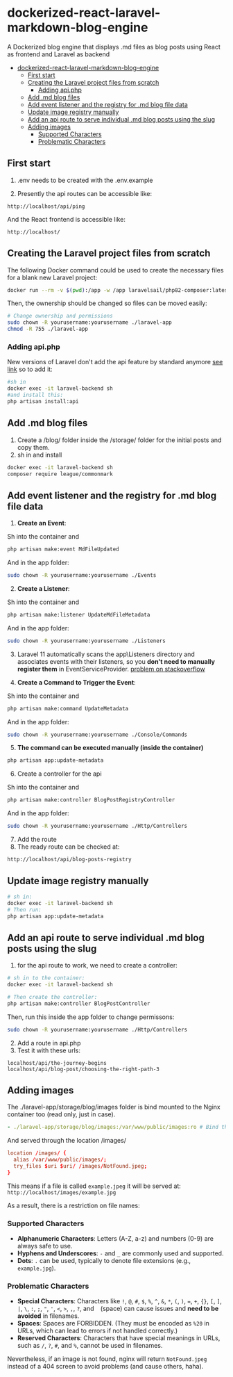 # dockerized-react-laravel-markdown-blog-engine
A Dockerized blog engine that displays .md files as blog posts using React as frontend and Laravel as backend

- [dockerized-react-laravel-markdown-blog-engine](#dockerized-react-laravel-markdown-blog-engine)
  - [First start](#first-start)
  - [Creating the Laravel project files from scratch](#creating-the-laravel-project-files-from-scratch)
    - [Adding api.php](#adding-apiphp)
  - [Add .md blog files](#add-md-blog-files)
  - [Add event listener and the registry for .md blog file data](#add-event-listener-and-the-registry-for-md-blog-file-data)
  - [Update image registry manually](#update-image-registry-manually)
  - [Add an api route to serve individual .md blog posts using the slug](#add-an-api-route-to-serve-individual-md-blog-posts-using-the-slug)
  - [Adding images](#adding-images)
    - [Supported Characters](#supported-characters)
    - [Problematic Characters](#problematic-characters)

## First start
1. .env needs to be created with the .env.example

2. Presently the api routes can be accessible like:
```
http://localhost/api/ping
```
And the React frontend is accessible like:
```
http://localhost/
```

## Creating the Laravel project files from scratch

The following Docker command could be used to create the necessary files for a blank new Laravel project:

```bash
docker run --rm -v $(pwd):/app -w /app laravelsail/php82-composer:latest composer create-project --prefer-dist laravel/laravel laravel-app
```
Then, the ownership should be changed so files can be moved easily:

```bash
# Change ownership and permissions
sudo chown -R yourusername:yourusername ./laravel-app
chmod -R 755 ./laravel-app
```

### Adding api.php

New versions of Laravel don't add the api feature by standard anymore [see link](https://laracasts.com/discuss/channels/laravel/recurring-issue-with-missing-apiphp-and-service-providers-in-fresh-laravel-installations) so to add it:

```bash
#sh in
docker exec -it laravel-backend sh
#and install this:
php artisan install:api
```
## Add .md blog files

1. Create a /blog/ folder inside the /storage/ folder for the initial posts and copy them.
2. sh in and install
```bash
docker exec -it laravel-backend sh
composer require league/commonmark
```

## Add event listener and the registry for .md blog file data

1. **Create an Event**:
   
Sh into the container and
```sh
php artisan make:event MdFileUpdated
```

And in the app folder:
```bash
sudo chown -R yourusername:yourusername ./Events
```

2. **Create a Listener**:
   
Sh into the container and
```sh
php artisan make:listener UpdateMdFileMetadata
```

And in the app folder:
```bash
sudo chown -R yourusername:yourusername ./Listeners
```

3. Laravel 11 automatically scans the app\Listeners directory and associates events with their listeners, so you **don't need to manually register them** in EventServiceProvider. [problem on stackoverflow](https://stackoverflow.com/questions/78230554/event-and-event-listener-laravel-11)

4. **Create a Command to Trigger the Event**:

Sh into the container and
```sh
php artisan make:command UpdateMetadata
```

And in the app folder:
```bash
sudo chown -R yourusername:yourusername ./Console/Commands
```

5. **The command can be executed manually (inside the container)**
```sh
php artisan app:update-metadata
```

6. Create a controller for the api
  
Sh into the container and
```sh
php artisan make:controller BlogPostRegistryController
```
And in the app folder:
```bash
sudo chown -R yourusername:yourusername ./Http/Controllers
```

7. Add the route
8. The ready route can be checked at:
```
http://localhost/api/blog-posts-registry
```

## Update image registry manually

```sh
# sh in:
docker exec -it laravel-backend sh
# Then run:
php artisan app:update-metadata
```

## Add an api route to serve individual .md blog posts using the slug

1. for the api route to work, we need to create a controller:
```sh
# sh in to the container:
docker exec -it laravel-backend sh

# Then create the controller:
php artisan make:controller BlogPostController
```

Then, run this inside the app folder to change permissons:
```bash
sudo chown -R yourusername:yourusername ./Http/Controllers
```

2. Add a route in api.php
3. Test it with these urls:
```
localhost/api/the-journey-begins
localhost/api/blog-post/choosing-the-right-path-3
```

## Adding images

The ./laravel-app/storage/blog/images folder is bind mounted to the Nginx container too (read only, just in case).

```yml
- ./laravel-app/storage/blog/images:/var/www/public/images:ro # Bind the blog images directory for more efficient image sharing
```

And served through the location /images/

```conf
location /images/ {
  alias /var/www/public/images/;
  try_files $uri $uri/ /images/NotFound.jpeg;
}
```

This means if a file is called `example.jpeg` it will be served at: `http://localhost/images/example.jpg`

As a result, there is a restriction on file names:

### Supported Characters
- **Alphanumeric Characters**: Letters (A-Z, a-z) and numbers (0-9) are always safe to use.
- **Hyphens and Underscores**: `-` and `_` are commonly used and supported.
- **Dots**: `.` can be used, typically to denote file extensions (e.g., `example.jpg`).

### Problematic Characters
- **Special Characters**: Characters like `!`, `@`, `#`, `$`, `%`, `^`, `&`, `*`, `(`, `)`, `=`, `+`, `{}`, `[`, `]`, `|`, `\`, `:`, `;`, `"`, `'`, `<`, `>`, `,`, `?`, and ` ` (space) can cause issues and **need to be avoided** in filenames.
- **Spaces**: Spaces are FORBIDDEN. (They must be encoded as `%20` in URLs, which can lead to errors if not handled correctly.)
- **Reserved Characters**: Characters that have special meanings in URLs, such as `/`, `?`, `#`, and `%`, cannot be used in filenames.

Nevertheless, if an image is not found, nginx will return `NotFound.jpeg` instead of a 404 screen to avoid problems (and cause others, haha).

